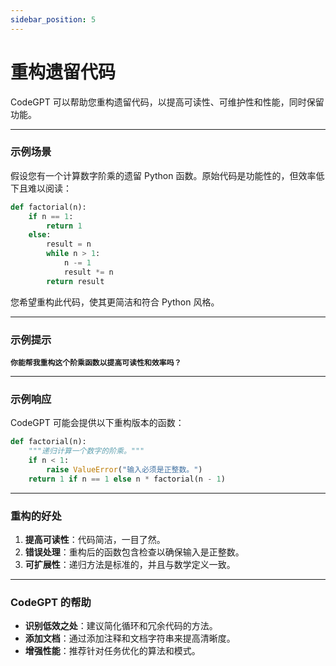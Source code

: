 ```yaml
---
sidebar_position: 5
---
```

# 重构遗留代码

CodeGPT 可以帮助您重构遗留代码，以提高可读性、可维护性和性能，同时保留功能。

---

### **示例场景**

假设您有一个计算数字阶乘的遗留 Python 函数。原始代码是功能性的，但效率低下且难以阅读：

```python
def factorial(n):
    if n == 1:
        return 1
    else:
        result = n
        while n > 1:
            n -= 1
            result *= n
        return result
```

您希望重构此代码，使其更简洁和符合 Python 风格。

---

### **示例提示**

**`你能帮我重构这个阶乘函数以提高可读性和效率吗？`**

---

### **示例响应**

CodeGPT 可能会提供以下重构版本的函数：

```python
def factorial(n):
    """递归计算一个数字的阶乘。"""
    if n < 1:
        raise ValueError("输入必须是正整数。")
    return 1 if n == 1 else n * factorial(n - 1)
```

---

### **重构的好处**

1. **提高可读性**：代码简洁，一目了然。  
2. **错误处理**：重构后的函数包含检查以确保输入是正整数。  
3. **可扩展性**：递归方法是标准的，并且与数学定义一致。  

---

### **CodeGPT 的帮助**

- **识别低效之处**：建议简化循环和冗余代码的方法。  
- **添加文档**：通过添加注释和文档字符串来提高清晰度。  
- **增强性能**：推荐针对任务优化的算法和模式。  

